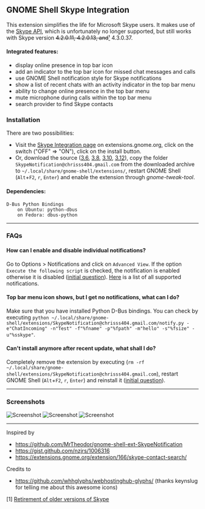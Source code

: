 ## GNOME Shell Skype Integration

This extension simplifies the life for Microsoft Skype users. It makes use of the [Skype API](https://github.com/chrisss404/gnome-shell-ext-SkypeNotification/raw/master/docs/Skype%20Developer%20-%20Skype%20Desktop%20API%20Reference%20Manual.pdf), which is unfortunately no longer supported, but still works with Skype version ~~4.2.0.11, 4.2.0.13, and~~[¹](http://community.skype.com/t5/Linux/Having-trouble-signing-in-Retirement-of-older-versions-of-Skype/td-p/3439685) 4.3.0.37.


#### Integrated features:

- display online presence in top bar icon
- add an indicator to the top bar icon for missed chat messages and calls
- use GNOME Shell notification style for Skype notifications
- show a list of recent chats with an activity indicator in the top bar menu
- ability to change online presence in the top bar menu
- mute microphone during calls within the top bar menu
- search provider to find Skype contacts


### Installation

There are two possibilities:

- Visit the [Skype Integration page](https://extensions.gnome.org/extension/696/skype-integration/) on extensions.gnome.org, click on the switch ("OFF" => "ON"), click on the install button.
- Or, download the source ([3.6](https://github.com/chrisss404/gnome-shell-ext-SkypeNotification/archive/3.6.zip), [3.8](https://github.com/chrisss404/gnome-shell-ext-SkypeNotification/archive/3.8.zip), [3.10](https://github.com/chrisss404/gnome-shell-ext-SkypeNotification/archive/3.10.zip), [3.12](https://github.com/chrisss404/gnome-shell-ext-SkypeNotification/archive/3.12.zip)), copy the folder `SkypeNotification@chrisss404.gmail.com` from the downloaded archive to `~/.local/share/gnome-shell/extensions/`, restart GNOME Shell (`Alt`+`F2`, `r`, `Enter`) and enable the extension through *gnome-tweak-tool*.

#### Dependencies:
    
    D-Bus Python Bindings
        on Ubuntu: python-dbus
        on Fedora: dbus-python

----

### FAQs

#### How can I enable and disable individual notifications?

Go to Options > Notifications and click on `Advanced View`. If the option `Execute the following script` is checked, the notification is enabled otherwise it is disabled ([initial question](https://github.com/chrisss404/gnome-shell-ext-SkypeNotification/issues/9)). [Here](https://github.com/chrisss404/gnome-shell-ext-SkypeNotification/blob/3.12/SkypeNotification%40chrisss404.gmail.com/skypeConfig.js#L45) is a list of all supported notifications.


#### Top bar menu icon shows, but I get no notifications, what can I do?

Make sure that you have installed Python D-Bus bindings. You can check by executing `python ~/.local/share/gnome-shell/extensions/SkypeNotification@chrisss404.gmail.com/notify.py -e"ChatIncoming" -n"Test" -f"%fname" -p"%fpath" -m"hello" -s"%fsize" -u"%sskype"`.


#### Can't install anymore after recent update, what shall I do?

Completely remove the extension by executing (`rm -rf ~/.local/share/gnome-shell/extensions/SkypeNotification@chrisss404.gmail.com`), restart GNOME Shell (`Alt`+`F2`, `r`, `Enter`) and reinstall it ([initial question](https://github.com/chrisss404/gnome-shell-ext-SkypeNotification/issues/17)).

----

### Screenshots

![Screenshot](https://raw.github.com/chrisss404/gnome-shell-ext-SkypeNotification/3.12/data/screenshot1.jpg)
![Screenshot](https://raw.github.com/chrisss404/gnome-shell-ext-SkypeNotification/3.12/data/screenshot2.jpg)
![Screenshot](https://raw.github.com/chrisss404/gnome-shell-ext-SkypeNotification/3.12/data/settings.png)

----

Inspired by

- https://github.com/MrTheodor/gnome-shell-ext-SkypeNotification
- https://gist.github.com/nzjrs/1006316
- https://extensions.gnome.org/extension/166/skype-contact-search/

Credits to

- https://github.com/whhglyphs/webhostinghub-glyphs/ (thanks keynslug for telling me about this awesome icons)


[1] [Retirement of older versions of Skype](http://community.skype.com/t5/Linux/Having-trouble-signing-in-Retirement-of-older-versions-of-Skype/td-p/3439685)

